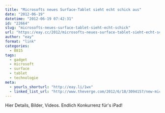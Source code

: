```yaml
---
title: "Microsofts neues Surface-Tablet sieht echt schick aus"
date: "2012-06-19"
datetime: "2012-06-19 07:42:31"
id: "22664"
slug: "microsofts-neues-surface-tablet-sieht-echt-schick"
url: "https://eay.cc/2012/microsofts-neues-surface-tablet-sieht-echt-schick/"
author: "eay"
format: "link"
categories:
  - 0815
tags:
  - gadget
  - microsoft
  - surface
  - tablet
  - technologie
meta:
  - yourls_shorturl: "http://eay.li/1wx"
  - linked_list_url: "http://www.theverge.com/2012/6/18/3094157/new-microsoft-surface-windows-tablet"
---
```


Hier Details, Bilder, Videos. Endlich Konkurrenz für's iPad!
